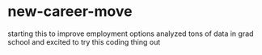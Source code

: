 # new-career-move
starting this to improve employment options
analyzed tons of data in grad school and excited to try this coding thing out
